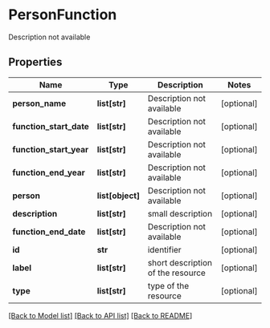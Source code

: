 # PersonFunction

Description not available
## Properties
Name | Type | Description | Notes
------------ | ------------- | ------------- | -------------
**person_name** | **list[str]** | Description not available | [optional] 
**function_start_date** | **list[str]** | Description not available | [optional] 
**function_start_year** | **list[str]** | Description not available | [optional] 
**function_end_year** | **list[str]** | Description not available | [optional] 
**person** | **list[object]** | Description not available | [optional] 
**description** | **list[str]** | small description | [optional] 
**function_end_date** | **list[str]** | Description not available | [optional] 
**id** | **str** | identifier | [optional] 
**label** | **list[str]** | short description of the resource | [optional] 
**type** | **list[str]** | type of the resource | [optional] 

[[Back to Model list]](../README.md#documentation-for-models) [[Back to API list]](../README.md#documentation-for-api-endpoints) [[Back to README]](../README.md)


